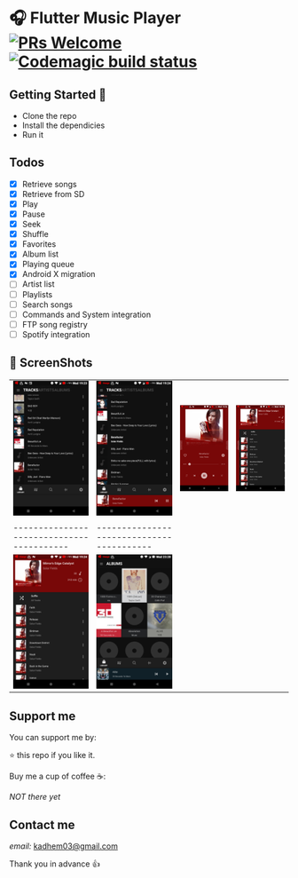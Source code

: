 # 🎧 Flutter Music Player [![PRs Welcome](https://img.shields.io/badge/PRs-welcome-brightgreen.svg?style=flat-square)](http://makeapullrequest.com) [![Codemagic build status](https://api.codemagic.io/apps/5d29b3b3db951153a6ceef80/5d29b3b3db951153a6ceef7f/status_badge.svg)](https://codemagic.io/apps/5d29b3b3db951153a6ceef80/5d29b3b3db951153a6ceef7f/latest_build)


## Getting Started 🚀

- Clone the repo
- Install the dependicies
- Run it

## Todos

- [x] Retrieve songs
- [x] Retrieve from SD
- [x] Play
- [x] Pause
- [x] Seek
- [x] Shuffle
- [x] Favorites
- [x] Album list
- [x] Playing queue
- [x] Android X migration
- [ ] Artist list
- [ ] Playlists
- [ ] Search songs
- [ ] Commands and System integration
- [ ] FTP song registry 
- [ ] Spotify integration
## 📸 ScreenShots
|                                           |                                          |                                           |                                          |
| ----------------------------------------- | -----------------------------------------| ----------------------------------------- | -----------------------------------------|
| <img src="screenshots/1.png" width="250"> | <img src="screenshots/2.png" width="250">| <img src="screenshots/3.png" width="250"> | <img src="screenshots/4.png" width="250">|
|                                           |                                          |
| ----------------------------------------- | -----------------------------------------|
| <img src="screenshots/5.png" width="250"> | <img src="screenshots/6.png" width="250">|

## Support me

You can support me by:

⭐️ this repo if you like it.

Buy me a cup of coffee ☕️:

*NOT there yet*


## Contact me

*email:* kadhem03@gmail.com

Thank you in advance 👍
